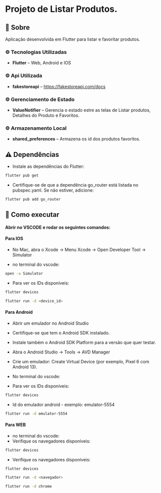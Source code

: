 # Projeto de Listar Produtos.
## 📌 Sobre

Aplicação desenvolvida em Flutter para listar e favoritar produtos.

### ⚙️ Tecnologias Utilizadas
- **Flutter** –  Web, Android e IOS

### ⚙️ Api Utilizada
- **fakestoreapi** –  https://fakestoreapi.com/docs

### ⚙️ Gerenciamento de Estado
- **ValueNotifier** –  Gerencia o estado estre as telas de Listar produtos, Detalhes do Produto e Favoritos.

### ⚙️ Armazenamento Local
- **shared_preferences** –  Armazena os id dos produtos favoritos.


## ⚠️ Dependências

- Instale as dependências do Flutter:
```bash
flutter pub get
``` 

- Certifique-se de que a dependência go_router está listada no pubspec.yaml. Se não estiver, adicione:
```bash
flutter pub add go_router
``` 

## 🚀 Como executar

#### Abrir no VSCODE e rodar os seguintes comandos:

#### Para IOS 

- No Mac, abra o Xcode → Menu Xcode → Open Developer Tool → Simulator

- no terminal do vscode:
```bash
open -a Simulator
```
- Para ver os IDs disponíveis:
```bash
flutter devices
```

```bash
flutter run -d <device_id>
```

#### Para Android

- Abrir um emulador no Android Studio
- Certifique-se que tem o Android SDK instalado.
- Instale também o Android SDK Platform para a versão que quer testar.
- Abra o Android Studio → Tools → AVD Manager
- Crie um emulador: Create Virtual Device (por exemplo, Pixel 6 com Android 13).

- No terminal do vscode:
- Para ver os IDs disponíveis:
```bash
flutter devices
```

- Id do emulador android - exemplo: emulator-5554
```bash
flutter run -d emulator-5554
```

#### Para WEB
- no terminal do vscode:
- Verifique os navegadores disponíveis:
```bash
flutter devices
```

- Verifique os navegadores disponíveis:

```bash
flutter devices
```

```bash
flutter run -d <navegador>
```

```bash
flutter run -d chrome
```



